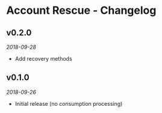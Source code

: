 # Account Rescue - Changelog

## v0.2.0
_2018-09-28_

 * Add recovery methods

## v0.1.0
_2018-09-26_

 * Initial release (no consumption processing)
